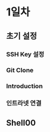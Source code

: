# 1일차

## 초기 설정

### SSH Key 설정

### Git Clone

### Introduction

### 인트라넷 연결



## Shell00



## 

## 